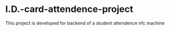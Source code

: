 # I.D.-card-attendence-project
 This project is developed for backend of a student attendence nfc machine
